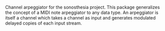 Channel arpeggiator for the sonosthesia project. This package generalizes the concept of a MIDI note arpeggiator to any data type. An arpeggiator is itself a channel which takes a channel as input and generates modulated delayed copies of each input stream.